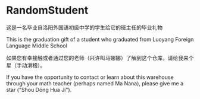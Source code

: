 # RandomStudent

这是一名毕业自洛阳外国语初级中学的学生给它的班主任的毕业礼物

This is the graduation gift of a student who graduated from Luoyang Foreign Language Middle School

如果您有幸接触或者通过您的老师（兴许叫马娜娜）了解到这个仓库，请给我来个星（手动滑稽）。

If you have the opportunity to contact or learn about this warehouse through your math teacher (perhaps named Ma Nana), please give me a star ("Shou Dong Hua Ji").
